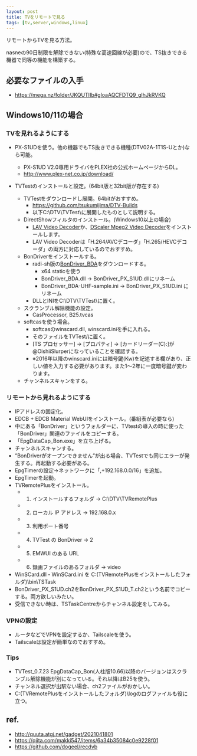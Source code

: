 ```yaml
---
layout: post
title: TVをリモートで見る
tags: [tv,server,windows,linux]
---
```


リモートからTVを見る方法。

nasneの90日制限を解除できない(特殊な高速回線が必要)ので、TS抜きできる機器で同等の機能を構築する。

## 必要なファイルの入手

* https://mega.nz/folder/JKQUTIIb#gloaAQCFDTQ9_gIhJkRVKQ

## Windows10/11の場合
### TVを見れるようにする

* PX-S1UDを使う。他の機器でもTS抜きできる機種(DTV02A-1T1S-Uとか)なら可能。
  * PX-S1UD V2.0専用ドライバをPLEX社の公式ホームページからDL。
  * http://www.plex-net.co.jp/download/

* TVTestのインストールと設定。(64bit版と32bit版が存在する)
  * TVTestをダウンロードし展開。64bitがおすすめ。
    * https://github.com/tsukumijima/DTV-Builds
    * 以下C:\DTV\TVTest\に展開したものとして説明する。
  * DirectShowフィルタのインストール。(Windows10以上の場合)
    * [LAV Video Decoder](https://github.com/Nevcairiel/LAVFilters/releases)か、[DScaler Mpeg2 Video Decoder](https://www.free-codecs.com/download/dscaler_mpeg_filters.htm)をインストールします。
    * LAV Video Decoderは「H.264/AVCデコーダ」「H.265/HEVCデコーダ」の両方に対応しているのでおすすめ。
  * BonDriverをインストールする。
    * radi-sh版の[BonDriver_BDA](https://github.com/radi-sh/BonDriver_BDA/releases)をダウンロードする。
      * x64 staticを使う
      * BonDriver_BDA.dll → BonDriver_PX_S1UD.dllにリネーム
      * BonDriver_BDA-UHF-sample.ini → BonDriver_PX_S1UD.ini にリネーム
    * DLLとINIをC:\DTV\TVTest\に置く。
  * スクランブル解除機能の設定。
    * CasProcessor, B25.tvcas
  * softcasを使う場合。
    * softcasのwinscard.dll, winscard.iniを手に入れる。
    * そのファイルをTVTest/に置く。
    *  [TS プロセッサー] → [プロパティ] → [カードリーダー(C):]が@OishiiSlurperになっていることを確認する。
    * ※2016年以降のwinscard.iniには暗号鍵(Kw)を記述する欄があり、正しい値を入力する必要があります。また1～2年に一度暗号鍵が変わります。
  * チャンネルスキャンをする。

### リモートから見れるようにする

* IPアドレスの固定化。
* EDCB + EDCB Material WebUIをインストール。(番組表が必要なら)
 * 中にある「BonDriver」というフォルダーに、TVtestの導入の時に使った「BonDriver」関連のファイルをコピーする。
 * 「EpgDataCap_Bon.exe」を立ち上げる。
 * チャンネルスキャンする。
 * ”BonDriverがオープンできません”が出る場合、TVTestでも同じエラーが発生する。再起動する必要がある。
 * EpgTimerの設定→ネットワークに「,+192.168.0.0/16」を追加。
 * EpgTimerを起動。
* TVRemotePlusをインストール。
  * 1. インストールするフォルダ → C:\DTV\TVRemotePlus
  * 2. ローカル IP アドレス → 192.168.0.x
  * 3. 利用ポート番号
  * 4. TVTest の BonDriver → 2
  * 5. EMWUI のある URL
  * 6. 録画ファイルのあるフォルダ → video
 * WinSCard.dll・WinSCard.ini を C:\(TVRemotePlusをインストールしたフォルダ)\bin\TSTask
 * BonDriver_PX_S1UD.ch2をBonDriver_PX_S1UD_T.ch2という名前でコピーする。両方欲しいみたい。
 * 受信できない時は、TSTaskCentreからチャンネル設定をしてみる。

### VPNの設定

* ルータなどでVPNを設定するか、Tailscaleを使う。
* Tailscaleは設定が簡単なのでおすすめ。

### Tips

* TVTest_0.7.23 EpgDataCap_Bon(人柱版10.66)以降のバージョンはスクランブル解除機能が別になっている。それ以降はB25を使う。
* チャンネル選択が出駅ない場合、ch2ファイルがおかしい。
* C:\(TVRemotePlusをインストールしたフォルダ)\logのログファイルも役に立つ。

## ref.

* http://quuta.atgj.net/gadget/2021041801
* https://qiita.com/makki547/items/6a34b35084c0e9228f01
* https://github.com/dogeel/recdvb

